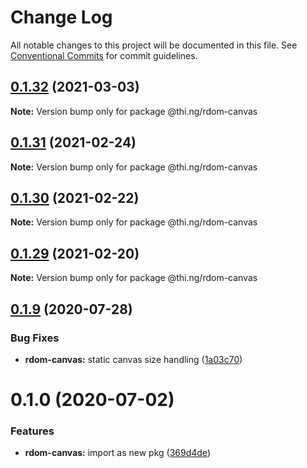 # Change Log

All notable changes to this project will be documented in this file.
See [Conventional Commits](https://conventionalcommits.org) for commit guidelines.

## [0.1.32](https://github.com/thi-ng/umbrella/compare/@thi.ng/rdom-canvas@0.1.31...@thi.ng/rdom-canvas@0.1.32) (2021-03-03)

**Note:** Version bump only for package @thi.ng/rdom-canvas





## [0.1.31](https://github.com/thi-ng/umbrella/compare/@thi.ng/rdom-canvas@0.1.30...@thi.ng/rdom-canvas@0.1.31) (2021-02-24)

**Note:** Version bump only for package @thi.ng/rdom-canvas





## [0.1.30](https://github.com/thi-ng/umbrella/compare/@thi.ng/rdom-canvas@0.1.29...@thi.ng/rdom-canvas@0.1.30) (2021-02-22)

**Note:** Version bump only for package @thi.ng/rdom-canvas





## [0.1.29](https://github.com/thi-ng/umbrella/compare/@thi.ng/rdom-canvas@0.1.28...@thi.ng/rdom-canvas@0.1.29) (2021-02-20)

**Note:** Version bump only for package @thi.ng/rdom-canvas





## [0.1.9](https://github.com/thi-ng/umbrella/compare/@thi.ng/rdom-canvas@0.1.8...@thi.ng/rdom-canvas@0.1.9) (2020-07-28)


### Bug Fixes

* **rdom-canvas:** static canvas size handling ([1a03c70](https://github.com/thi-ng/umbrella/commit/1a03c70e3e9fe6c8b096f78084dc590102d96893))





# 0.1.0 (2020-07-02)


### Features

* **rdom-canvas:** import as new pkg ([369d4de](https://github.com/thi-ng/umbrella/commit/369d4de29c0b0c1ff3092126902f1835ac61870e))
